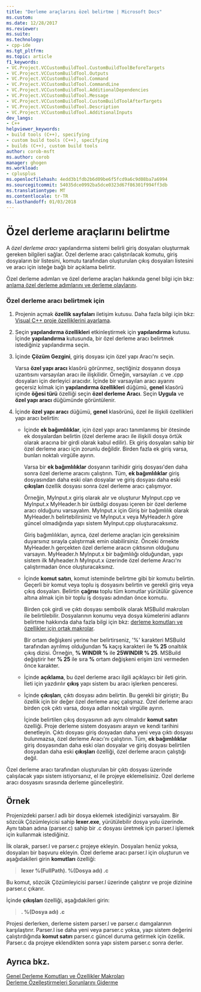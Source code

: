 ```yaml
---
title: "Derleme araçlarını özel belirtme | Microsoft Docs"
ms.custom: 
ms.date: 12/28/2017
ms.reviewer: 
ms.suite: 
ms.technology:
- cpp-ide
ms.tgt_pltfrm: 
ms.topic: article
f1_keywords:
- VC.Project.VCCustomBuildTool.CustomBuildToolBeforeTargets
- VC.Project.VCCustomBuildTool.Outputs
- VC.Project.VCCustomBuildTool.Command
- VC.Project.VCCustomBuildTool.CommandLine
- VC.Project.VCCustomBuildTool.AdditionalDependencies
- VC.Project.VCCustomBuildTool.Message
- VC.Project.VCCustomBuildTool.CustomBuildToolAfterTargets
- VC.Project.VCCustomBuildTool.Description
- VC.Project.VCCustomBuildTool.AdditionalInputs
dev_langs:
- C++
helpviewer_keywords:
- build tools (C++), specifying
- custom build tools (C++), specifying
- builds (C++), custom build tools
author: corob-msft
ms.author: corob
manager: ghogen
ms.workload:
- cplusplus
ms.openlocfilehash: 4edd3b1fdb2b6d09be6f5fcd9a6c9d08ba7a6994
ms.sourcegitcommit: 54035dce0992ba5dce0323d67f86301f994ff3db
ms.translationtype: MT
ms.contentlocale: tr-TR
ms.lasthandoff: 01/03/2018
---
```

# <a name="specify-custom-build-tools"></a>Özel derleme araçlarını belirtme

A *özel derleme aracı* yapılandırma sistemi belirli giriş dosyaları oluşturmak gereken bilgileri sağlar. Özel derleme aracı çalıştırılacak komutu, giriş dosyaların bir listesini, komutu tarafından oluşturulan çıkış dosyaları listesini ve aracı için isteğe bağlı bir açıklama belirtir.

Özel derleme adımları ve özel derleme araçları hakkında genel bilgi için bkz: [anlama özel derleme adımlarını ve derleme olaylarını](../ide/understanding-custom-build-steps-and-build-events.md).

### <a name="to-specify-a-custom-build-tool"></a>Özel derleme aracı belirtmek için

1. Projenin açmak **özellik sayfaları** iletişim kutusu. Daha fazla bilgi için bkz: [Visual C++ proje özelliklerini ayarlama](../ide/working-with-project-properties.md).

1. Seçin **yapılandırma özellikleri** etkinleştirmek için **yapılandırma** kutusu. İçinde **yapılandırma** kutusunda, bir özel derleme aracı belirtmek istediğiniz yapılandırma seçin.

1. İçinde **Çözüm Gezgini**, giriş dosyası için özel yapı Aracı'nı seçin.

   Varsa **özel yapı aracı** klasörü görünmez, seçtiğiniz dosyanın dosya uzantısını varsayılan aracı ile ilişkilidir. Örneğin, varsayılan .c ve .cpp dosyaları için derleyici aracıdır. İçinde bir varsayılan aracı ayarını geçersiz kılmak için **yapılandırma özellikleri** düğümü, **genel** klasörü içinde **öğesi türü** özelliği seçin **özel derleme Aracı**. Seçin **Uygula** ve **özel yapı aracı** düğümünde görüntülenir.

1. İçinde **özel yapı aracı** düğümü, **genel** klasörünü, özel ile ilişkili özellikleri yapı aracı belirtin:

   - İçinde **ek bağımlılıklar**, için özel yapı aracı tanımlanmış bir ötesinde ek dosyalardan belirtin (özel derleme aracı ile ilişkili dosya örtük olarak aracına bir girdi olarak kabul edilir). Ek giriş dosyaları sahip bir özel derleme aracı için zorunlu değildir. Birden fazla ek giriş varsa, bunları noktalı virgülle ayırın.

      Varsa bir **ek bağımlılıklar** dosyanın tarihidir giriş dosyası'den daha sonra özel derleme aracını çalıştırın. Tüm, **ek bağımlılıklar** giriş dosyasından daha eski olan dosyalar ve giriş dosyası daha eski **çıkışları** özellik dosyası sonra özel derleme aracı çalışmıyor.

      Örneğin, MyInput.x giriş olarak alır ve oluşturur MyInput.cpp ve MyInput.x MyHeader.h bir üstbilgi dosyası içeren bir özel derleme aracı olduğunu varsayalım. MyInput.x için Giriş bir bağımlılık olarak MyHeader.h belirtebilirsiniz ve MyInput.x veya MyHeader.h göre güncel olmadığında yapı sistem MyInput.cpp oluşturacaksınız.

      Giriş bağımlılıkları, ayrıca, özel derleme araçları için gereksinim duyarsınız sırayla çalıştırmak emin olabilirsiniz. Önceki örnekte MyHeader.h gerçekten özel derleme aracın çıktısının olduğunu varsayın. MyHeader.h MyInput.x bir bağımlılığı olduğundan, yapı sistem ilk Myheader.h MyInput.x üzerinde özel derleme Aracı'nı çalıştırmadan önce oluşturacaksınız.

   - İçinde **komut satırı**, komut isteminde belirtme gibi bir komutu belirtin. Geçerli bir komut veya toplu iş dosyasını belirtin ve gerekli giriş veya çıkış dosyaları. Belirtin **çağrısı** toplu tüm komutlar yürütülür güvence altına almak için bir toplu iş dosyası adından önce komutu.

      Birden çok girdi ve çıktı dosyası sembolik olarak MSBuild makroları ile belirtilebilir. Dosyalarının konumu veya dosya kümelerini adlarını belirtme hakkında daha fazla bilgi için bkz: [derleme komutları ve özellikler için ortak makrolar](../ide/common-macros-for-build-commands-and-properties.md).

      Bir ortam değişkeni yerine her belirtirseniz, '%' karakteri MSBuild tarafından ayrılmış olduğundan  **%**  kaçış karakteri ile **% 25** onaltılık çıkış dizisi. Örneğin, **% WINDIR %** ile **25WINDIR % 25**. MSBuild değiştirir her **% 25** ile sıra  **%**  ortam değişkeni erişim izni vermeden önce karakter.

   - İçinde **açıklama**, bu özel derleme aracı ilgili açıklayıcı bir ileti girin. İleti için yazdırılır **çıkış** yapı sistem bu aracı işlerken penceresi.

   - İçinde **çıkışları**, çıktı dosyası adını belirtin. Bu gerekli bir giriştir; Bu özellik için bir değer özel derleme araç çalışmaz. Özel derleme aracı birden çok çıktı varsa, dosya adları noktalı virgülle ayırın.

      İçinde belirtilen çıkış dosyasının adı aynı olmalıdır **komut satırı** özelliği. Proje derleme sistem dosyasını arayın ve kendi tarihini denetleyin. Çıktı dosyası giriş dosyadan daha yeni veya çıktı dosyası bulunmazsa, özel derleme Aracı'nı çalıştırın. Tüm, **ek bağımlılıklar** giriş dosyasından daha eski olan dosyalar ve giriş dosyası belirtilen dosyadan daha eski **çıkışları** özelliği, özel derleme aracın çalıştığı değil.

Özel derleme aracı tarafından oluşturulan bir çıktı dosyası üzerinde çalışılacak yapı sistem istiyorsanız, el ile projeye eklemelisiniz. Özel derleme aracı dosyasını sırasında derleme güncelleştirir.

## <a name="example"></a>Örnek

Projenizdeki parser.l adlı bir dosya eklemek istediğinizi varsayalım. Bir sözcük Çözümleyicisi sahip **lexer.exe**, yürütülebilir dosya yolu üzerinde. Aynı taban adına (parser.c) sahip bir .c dosyası üretmek için parser.l işlemek için kullanmak istediğiniz.

İlk olarak, parser.l ve parser.c projeye ekleyin. Dosyaları henüz yoksa, dosyaları bir başvuru ekleyin. Özel derleme aracı parser.l için oluşturun ve aşağıdakileri girin **komutları** özelliği:

> **lexer %(FullPath). \%(Dosya adı) .c**

Bu komut, sözcük Çözümleyicisi parser.l üzerinde çalıştırır ve proje dizinine parser.c çıkarır.

İçinde **çıkışları** özelliği, aşağıdakileri girin:

> **. \%(Dosya adı) .c**

Projesi derlerken, derleme sistem parser.l ve parser.c damgalarının karşılaştırır. Parser.l ise daha yeni veya parser.c yoksa, yapı sistem değerini çalıştırdığında **komut satırı** parser.c güncel duruma getirmek için özellik. Parser.c da projeye eklendikten sonra yapı sistem parser.c sonra derler.

## <a name="see-also"></a>Ayrıca bkz.

[Genel Derleme Komutları ve Özellikler Makroları](../ide/common-macros-for-build-commands-and-properties.md)  
[Derleme Özelleştirmeleri Sorunlarını Giderme](../ide/troubleshooting-build-customizations.md)  
